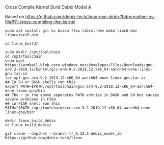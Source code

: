 Cross Compile Kernel Build Debix Model A

Based on
https://github.com/debix-tech/linux-nxp-debix?tab=readme-ov-file#11-cross-compiling-the-kernel

```
sudo apt install git bc bison flex libssl-dev make libc6-dev libncurses5-dev

cd linux_build/

sudo mkdir /opt/toolchain
cd /opt/toolchain
sudo wget https://armkeil.blob.core.windows.net/developer/Files/downloads/gnu-a/9.2-2019.12/binrel/gcc-arm-9.2-2019.12-x86_64-aarch64-none-linux-gnu.tar.xz
tar xpf gcc-arm-9.2-2019.12-x86_64-aarch64-none-linux-gnu.tar.xz
## In SH or BASH shells run this
export PATH=$PATH:/opt/toolchain/gcc-arm-9.2-2019.12-x86_64-aarch64-none-linux-gnu/bin
## The : in the above seperates PATH entries in BASH and SH but causes severe problems in FISH
## in FISH shell run this
PATH="$PATH /opt/toolchain/gcc-arm-9.2-2019.12-x86_64-aarch64-none-linux-gnu/bin"

mkdir linux_build_debix
cd linux_build_debix/

git clone --depth=1 --branch lf_6.12.3-debix_model_ab https://github.com/debix-tech/linux

```
